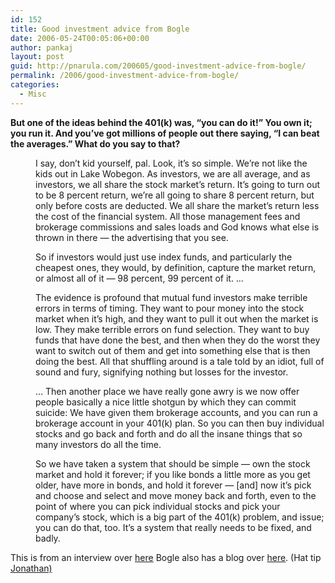 ```yaml
---
id: 152
title: Good investment advice from Bogle
date: 2006-05-24T00:05:06+00:00
author: pankaj
layout: post
guid: http://pnarula.com/200605/good-investment-advice-from-bogle/
permalink: /2006/good-investment-advice-from-bogle/
categories:
  - Misc
---
```

<p class="question">
  <strong>But one of the ideas behind the 401(k) was, &#8220;you can do it!&#8221; You own it; you run it. And you&#8217;ve got millions of people out there saying, &#8220;I can beat the averages.&#8221; What do you say to that?</strong>
</p>

<p style="margin-left: 40px">
  I say, don&#8217;t kid yourself, pal. Look, it&#8217;s so simple. We&#8217;re not like the kids out in Lake Wobegon. As investors, we are all average, and as investors, we all share the stock market&#8217;s return. It&#8217;s going to turn out to be 8 percent return, we&#8217;re all going to share 8 percent return, but only before costs are deducted. We all share the market&#8217;s return less the cost of the financial system. All those management fees and brokerage commissions and sales loads and God knows what else is thrown in there &#8212; the advertising that you see.
</p>

<p style="margin-left: 40px">
  <!--more-->So if investors would just use index funds, and particularly the cheapest ones, they would, by definition, capture the market return, or almost all of it &#8212; 98 percent, 99 percent of it. &#8230;
</p>

<p style="margin-left: 40px">
  The evidence is profound that mutual fund investors make terrible errors in terms of timing. They want to pour money into the stock market when it&#8217;s high, and they want to pull it out when the market is low. They make terrible errors on fund selection. They want to buy funds that have done the best, and then when they do the worst they want to switch out of them and get into something else that is then doing the best. All that shuffling around is a tale told by an idiot, full of sound and fury, signifying nothing but losses for the investor.
</p>

<p style="margin-left: 40px">
  &#8230; Then another place we have really gone awry is we now offer people basically a nice little shotgun by which they can commit suicide: We have given them brokerage accounts, and you can run a brokerage account in your 401(k) plan. So you can then buy individual stocks and go back and forth and do all the insane things that so many investors do all the time.
</p>

<p style="margin-left: 40px">
  So we have taken a system that should be simple &#8212; own the stock market and hold it forever; if you like bonds a little more as you get older, have more in bonds, and hold it forever &#8212; [and] now it&#8217;s pick and choose and select and move money back and forth, even to the point of where you can pick individual stocks and pick your company&#8217;s stock, which is a big part of the 401(k) problem, and issue; you can do that, too. It&#8217;s a system that really needs to be fixed, and badly.
</p>

This is from an interview over <a href="http://www.pbs.org/wgbh/pages/frontline/retirement/interviews/bogle.html" onclick="_gaq.push(['_trackEvent', 'outbound-article', 'http://www.pbs.org/wgbh/pages/frontline/retirement/interviews/bogle.html', 'here']);" >here</a> Bogle also has a blog over <a href="http://johncbogle.com/wordpress/" onclick="_gaq.push(['_trackEvent', 'outbound-article', 'http://johncbogle.com/wordpress/', 'here']);" >here</a>. (Hat tip <a href="http://www.mymoneyblog.com/archives/2006/05/bogle_has_a_blo.html" onclick="_gaq.push(['_trackEvent', 'outbound-article', 'http://www.mymoneyblog.com/archives/2006/05/bogle_has_a_blo.html', 'Jonathan)']);" >Jonathan)</a>